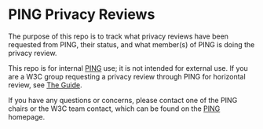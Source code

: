PING Privacy Reviews
===

The purpose of this repo is to track what privacy reviews have been requested
from PING, their status, and what member(s) of PING is doing the privacy
review.

This repo is for internal [PING](https://www.w3.org/Privacy/IG/) use; it is
not intended for external use.  If you are a W3C group requesting a privacy
review through PING for horizontal review, see
[The Guide](https://w3c.github.io/documentreview/#how_to_get_horizontal_review).

If you have any questions or concerns, please contact one of the PING
chairs or the W3C team contact, which can be found on the
[PING](https://www.w3.org/Privacy/IG/) homepage.
